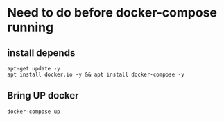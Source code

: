 # Need to do before docker-compose running 
## install depends

```
apt-get update -y
apt install docker.io -y && apt install docker-compose -y
```

## Bring UP docker
```
docker-compose up
```
